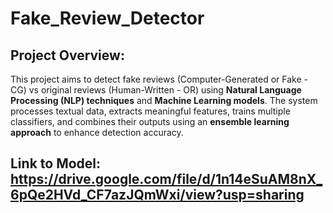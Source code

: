 # Fake_Review_Detector

## Project Overview: 
This project aims to detect fake reviews (Computer-Generated or Fake - CG) vs original reviews (Human-Written - OR) using **Natural Language Processing (NLP) techniques** and **Machine Learning models**. The system processes textual data, extracts meaningful features, trains multiple classifiers, and combines their outputs using an **ensemble learning approach** to enhance detection accuracy.


## Link to Model: https://drive.google.com/file/d/1n14eSuAM8nX_6pQe2HVd_CF7azJQmWxi/view?usp=sharing